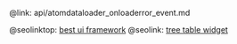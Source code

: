 @link: api/atomdataloader_onloaderror_event.md

@seolinktop: [best ui framework](https://webix.com)
@seolink: [tree table widget](https://webix.com/widget/treetable/)